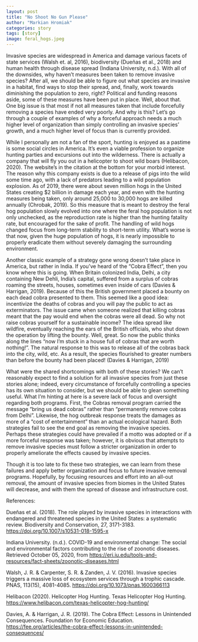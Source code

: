 ```yaml
---
layout: post
title: "No Shoot No Gun Please"
author: "Markian Hromiak"
categories: story
tags: [story]
image: feral_hogs.jpeg
---
```


Invasive species are widespread in America and damage various facets of state services (Walsh et. al, 2016), biodiversity (Dueñas et al., 2018) and human health through disease spread (Indiana University, n.d.). With all of the downsides, why haven’t measures been taken to remove invasive species? After all, we should be able to figure out what species are invasive in a habitat, find ways to stop their spread, and, finally, work towards diminishing the population to zero, right? Political and funding reasons aside, some of these measures have been put in place. Well, about that. One big issue is that most if not all measures taken that include forcefully removing a species have ended very poorly. And why is this? Let’s go through a couple of examples of why a forceful approach needs a much higher level of organization than simply controlling an invasive species’ growth, and a much higher level of focus than is currently provided.

While I personally am not a fan of the sport, hunting is enjoyed as a pastime is some social circles in America. It’s even a viable profession to organize hunting parties and excursions out into the wilderness. There is actually a company that will fly you out in a helicopter to shoot wild boars (Helibacon, 2020). The website’s in the citation at the bottom for your morbid interest. The reason why this company exists is due to a release of pigs into the wild some time ago, with a lack of predators leading to a wild population explosion. As of 2019, there were about seven million hogs in the United States creating $2 billion in damage each year, and even with the hunting measures being taken, only around 25,000 to 30,000 hogs are killed annually (Chrobak, 2019). So this measure that is meant to destroy the feral hog population slowly evolved into one where the feral hog population is not only unchecked, as the reproduction rate is higher than the hunting fatality rate, but encouraged for the sake of profit. The handling of wild hogs changed focus from long-term stability to short-term utility. What’s worse is that now, given the huge population of hogs, it is nearly impossible to properly eradicate them without severely damaging the surrounding environment.

Another classic example of a strategy gone wrong doesn’t take place in America, but rather in India. If you’ve heard of the “Cobra Effect”, then you know where this is going. When Britain colonized India, Delhi, a city containing New Dehli, India’s capital, suffered from a surplus of cobras roaming the streets, houses, sometimes even inside of cars (Davies & Harrigan, 2019). Because of this the British government placed a bounty on each dead cobra presented to them. This seemed like a good idea: incentivize the deaths of cobras and you will pay the public to act as exterminators. The issue came when someone realized that killing cobras meant that the pay would end when the cobras were all dead. So why not raise cobras yourself for a sustainable income? The idea spread like wildfire, eventually reaching the ears of the British officials, who shut down the operation by lifting the bounty. Well, great. So now the public thinks along the lines “now I’m stuck in a house full of cobras that are worth nothing!”. The natural response to this was to release all of the cobras back into the city, wild, etc. As a result, the species flourished to greater numbers than before the bounty had been placed! (Davies & Harrigan, 2019)

What were the shared shortcomings with both of these stories? We can’t reasonably expect to find a solution for all invasive species from just these stories alone; indeed, every circumstance of forcefully controlling a species has its own situation to consider, but we should be able to glean something useful. What I’m hinting at here is a severe lack of focus and oversight regarding both programs. First, the Cobras removal program carried the message “bring us dead cobras” rather than “permanently remove cobras from Delhi”. Likewise, the hog outbreak response treats the damages as more of a “cost of entertainment” than an actual ecological hazard. Both strategies fail to see the end goal as removing the invasive species. Perhaps these strategies could have prevailed if a motto was adopted or if a more forceful response was taken; however, it is obvious that attempts to remove invasive species must follow a stricter organization in order to properly ameliorate the effects caused by invasive species.

Though it is too late to fix these two strategies, we can learn from these failures and apply better organization and focus to future invasive removal programs. Hopefully, by focusing resources and effort into an all-out removal, the amount of invasive species from biomes in the United States will decrease, and with them the spread of disease and infrastructure cost.


References:

Dueñas et al. (2018). The role played by invasive species in interactions with endangered and
threatened species in the United States: a systematic review. Biodiversity and
Conservation, 27, 3171-3183. https://doi.org/10.1007/s10531-018-1595-x

Indiana University. (n.d.). COVID-19 and environmental change: The social and environmental
factors contributing to the rise of zoonotic diseases. Retrieved October 05, 2020, from
https://eri.iu.edu/tools-and-resources/fact-sheets/zoonotic-diseases.html

Walsh, J. R. & Carpenter, S. R. & Zanden, J. V. (2016). Invasive species triggers a massive loss
of ecosystem services through a trophic cascade. PNAS, 113(15), 4081-4085.			https://doi.org/10.1073/pnas.1600366113

Helibacon (2020). Helicopter Hog Hunting. Texas Helicopter Hog Hunting. https://www.helibacon.com/texas-helicopter-hog-hunting/

Davies, A. & Harrigan, J. R. (2019). The Cobra Effect: Lessons in Unintended Consequences. Foundation for Economic Education. https://fee.org/articles/the-cobra-effect-lessons-in-unintended-consequences/
